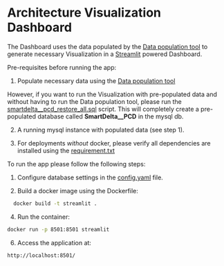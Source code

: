 # Architecture Visualization Dashboard

The Dashboard uses the data populated by the [Data population tool](https://github.com/SmartDeltaFraunhoferFOKUS/Architecture_Visualization_Tool/tree/master/data_population_tool) to generate necessary Visualization in a [Streamlit](https://streamlit.io/) powered Dashboard.

Pre-requisites before running the app:
1. Populate necessary data using the [Data population tool](https://github.com/SmartDeltaFraunhoferFOKUS/Architecture_Visualization_Tool/tree/master/data_population_tool)   

However, if you want to run the Visualization with pre-populated data and without having to run the Data population tool, please run the [smartdelta__pcd_restore_all.sql](https://github.com/SmartDeltaFraunhoferFOKUS/Architecture_Visualization_Tool/blob/master/data_population_tool/db_scripts/complete_data_backup/smartdelta__pcd_restore_all.sql) script. This will completely create a pre-populated database called **SmartDelta__PCD** in the mysql db.

2. A running mysql instance with populated data (see step 1).

3. For deployments *without* docker, please verify all dependencies are installed using the [requirement.txt](https://github.com/SmartDeltaFraunhoferFOKUS/Architecture_Visualization_Tool/blob/master/streamlit_dashboard/requirements.txt)

To run the app please follow the following steps:

1. Configure database settings in the [config.yaml](https://github.com/SmartDeltaFraunhoferFOKUS/Architecture_Visualization_Tool/blob/master/streamlit_dashboard/config.yaml) file.

2. Build a docker image using the Dockerfile:
```bash
  docker build -t streamlit .
```
	
4. Run the container:
```bash
docker run -p 8501:8501 streamlit
```

6. Access the application at:
```bash
http://localhost:8501/
```
